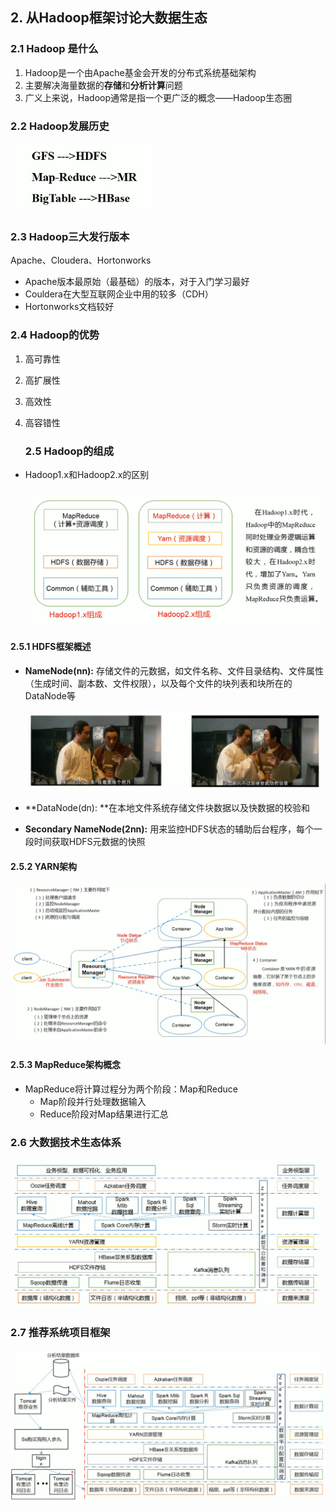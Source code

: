 ## 2. 从Hadoop框架讨论大数据生态

### 2.1 Hadoop 是什么

1. Hadoop是一个由Apache基金会开发的分布式系统基础架构
2. 主要解决海量数据的**存储**和**分析计算**问题
3. 广义上来说，Hadoop通常是指一个更广泛的概念——Hadoop生态圈

### 2.2 Hadoop发展历史

![Google发表大数据相关论文](.\res\Google大数据论文.png)

### 2.3 Hadoop三大发行版本

Apache、Cloudera、Hortonworks

- Apache版本最原始（最基础）的版本，对于入门学习最好
- Couldera在大型互联网企业中用的较多（CDH）
- Hortonworks文档较好

### 2.4 Hadoop的优势

1. 高可靠性
2. 高扩展性
3. 高效性
4. 高容错性

	### 2.5 Hadoop的组成

- Hadoop1.x和Hadoop2.x的区别

  ![Hadoop1.x和Hadoop2.x的区别](.\res\Hadoop1.x与2.x的区别.png)

#### 2.5.1 HDFS框架概述

- **NameNode(nn):** 存储文件的元数据，如文件名称、文件目录结构、文件属性（生成时间、副本数、文件权限），以及每个文件的块列表和块所在的DataNode等

  ![NameNode](.\res\NameNode.png)

- **DataNode(dn):  **在本地文件系统存储文件块数据以及快数据的校验和

* **Secondary NameNode(2nn):** 用来监控HDFS状态的辅助后台程序，每个一段时间获取HDFS元数据的快照

#### 2.5.2 YARN架构

![YARN架构](.\res\YARN架构.png)

#### 2.5.3 MapReduce架构概念

- MapReduce将计算过程分为两个阶段：Map和Reduce
  - Map阶段并行处理数据输入
  - Reduce阶段对Map结果进行汇总

### 2.6 大数据技术生态体系

![大数据技术生态体系](.\res\大数据技术生态体系.png)

### 2.7 推荐系统项目框架

![推荐系统项目框架](.\res\推荐系统项目框架.png)